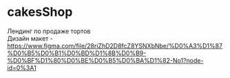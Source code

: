 # cakesShop
Лендинг по продаже тортов  
Дизайн макет - https://www.figma.com/file/28riZhD2D8fcZ8YSNXbNbe/%D0%A3%D1%87%D0%B5%D0%B1%D0%BD%D1%8B%D0%B9-%D0%BF%D1%80%D0%BE%D0%B5%D0%BA%D1%82-No1?node-id=0%3A1
